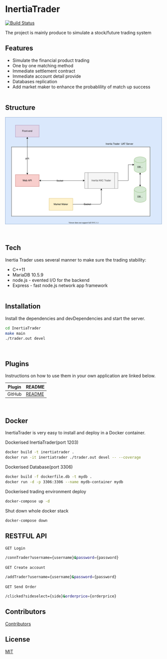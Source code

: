 # InertiaTrader


[![Build Status](https://travis-ci.org/joemccann/dillinger.svg?branch=master)](https://travis-ci.org/joemccann/dillinger)

The project is mainly produce to simulate a stock/future trading system
  

## Features

- Simulate the financial product trading
- One by one matching method
- Immediate settlement contract
- Immediate account detail provide 
- Databases replication
- Add market maker to enhance the probablility of match up success  
&nbsp;

## Structure

![Alt text](./UML.svg)

&nbsp;

## Tech

Inertia Trader uses several manner to make sure the trading stability:

- C++11
- MariaDB 10.5.9
- node.js - evented I/O for the backend
- Express - fast node.js network app framework  
&nbsp;

## Installation

Install the dependencies and devDependencies and start the server.

```sh
cd InertiaTrader
make main
./trader.out devel
```
&nbsp;

## Plugins

Instructions on how to use them in your own application are linked below.

| Plugin | README |
| ------ | ------ |
| GitHub | [README](./UML.svg)|

&nbsp;

## Docker

InertiaTrader is very easy to install and deploy in a Docker container.

Dockerised InertiaTrader(port 1203)

```sh
docker build -t inertiatrader .
docker run -it inertiatrader ./trader.out devel -- --coverage
```

Dockerised Database(port 3306)

```sh
docker build -f dockerfile.db -t mydb .
docker run -d -p 3306:3306 --name mydb-container mydb
```

Dockerised trading environment deploy

```sh
docker-compose up -d
```

Shut down whole docker stack

```sh
docker-compose down
```

## RESTFUL API

`GET Login`

```sh
/connTrader?username={username}&password={password}
```

`GET Create account`

```sh
/addTrader?username={username}&password={password}
```

`GET Send Order`

```sh
/clicked?sideselect={side}&orderprice={orderprice}
```

## Contributors

[Contributors](./CONTRIBUTORS.md)

## License

[MIT](./LICENSE)

